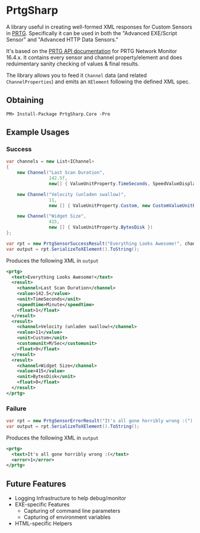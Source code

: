 # PrtgSharp

A library useful in creating well-formed XML responses for Custom Sensors in [PRTG](https://www.paessler.com/prtg). Specifically it can be used in both the "Advanced EXE/Script Sensor" and "Advanced HTTP Data Sensors."

It's based on the [PRTG API documentation](https://prtg.paessler.com/api.htm?username=demo&password=demodemo&tabid=7) for PRTG Network Monitor 16.4.x. It contains every sensor and channel property/element and does reduimentary sanity checking of values & final results.  

The library allows you to feed it `Channel` data (and related `ChannelProperties`) and emits an `XElement` following the defined XML spec.

## Obtaining

    PM> Install-Package PrtgSharp.Core -Pre

## Example Usages

### Success
```csharp
var channels = new List<IChannel>
{
    new Channel("Last Scan Duration", 
                142.5f, 
                new[] { ValueUnitProperty.TimeSeconds, SpeedValueDisplayTimeProperty.Minute }),

    new Channel("Velocity (unladen swallow)", 
                11, 
                new [] { ValueUnitProperty.Custom, new CustomValueUnitProperty("M/Sec") }),

    new Channel("Widget Size", 
                415, 
                new [] { ValueUnitProperty.BytesDisk })
};

var rpt = new PrtgSensorSuccessResult("Everything Looks Awesome!", channels);
var output = rpt.SerializeToXElement().ToString();
```
Produces the following XML in `output`
```xml
<prtg>
  <text>Everything Looks Awesome!</text>
  <result>
    <channel>Last Scan Duration</channel>
    <value>142.5</value>
    <unit>TimeSeconds</unit>
    <speedtime>Minute</speedtime>
    <float>1</float>
  </result>
  <result>
    <channel>Velocity (unladen swallow)</channel>
    <value>11</value>
    <unit>Custom</unit>
    <customunit>M/Sec</customunit>
    <float>0</float>
  </result>
  <result>
    <channel>Widget Size</channel>
    <value>415</value>
    <unit>BytesDisk</unit>
    <float>0</float>
  </result>
</prtg>
```

### Failure
```csharp
var rpt = new PrtgSensorErrorResult("It's all gone horribly wrong :(");
var output = rpt.SerializeToXElement().ToString();
```
Produces the following XML in `output`
```xml
<prtg>
  <text>It's all gone horribly wrong :(</text>
  <error>1</error>
</prtg>
```
            
## Future Features

* Logging Infrastructure to help debug/monitor
* EXE-specific Features
  * Capturing of command line parameters
  * Capturing of environment variables
* HTML-specific Helpers
